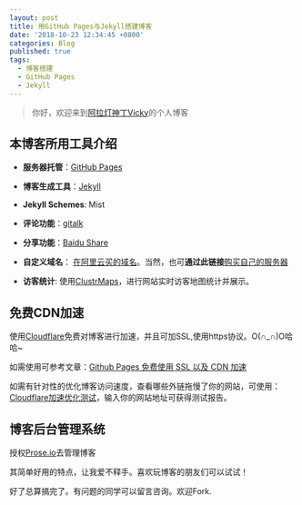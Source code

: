 ```yaml
---
layout: post
title: 用GitHub Pages与Jekyll搭建博客
date: '2018-10-23 12:34:45 +0800'
categories: Blog
published: true
tags:
  - 博客搭建
  - GitHub Pages
  - Jekyll
---
```


> 你好，欢迎来到[阿拉灯神丁Vicky](https://www.bobinsun.cn/)的个人博客

## 本博客所用工具介绍

- **服务器托管**：[GitHub Pages](https://pages.github.com/)

- **博客生成工具**：[Jekyll](https://jekyllrb.com/)

- **Jekyll Schemes**: Mist

- **评论功能**：[gitalk](https://github.com/gitalk/gitalk/blob/master/readme-cn.md)

- **分享功能**：[Baidu Share](http://share.baidu.com/)

- **自定义域名**： [在阿里云买的域名](https://promotion.aliyun.com/ntms/yunparter/invite.html?userCode=uxdvd8jo)。当然，也可**通过此链接**[购买自己的服务器](https://promotion.aliyun.com/ntms/yunparter/invite.html?userCode=uxdvd8jo)

- **访客统计**: 使用[ClustrMaps](https://clustrmaps.com/)，进行网站实时访客地图统计并展示。


## 免费CDN加速

使用[Cloudflare](https://dash.cloudflare.com/login)免费对博客进行加速，并且可加SSL,使用https协议。O(∩_∩)O哈哈~

如需使用可参考文章：[Github Pages 免费使用 SSL 以及 CDN 加速](https://leamtrop.com/2018/01/28/github-pages-cloudflare/#more)

如需有针对性的优化博客访问速度，查看哪些外链拖慢了你的网站，可使用：[Cloudflare加速优化测试](http://webpagetest.org)，输入你的网站地址可获得测试报告。

## 博客后台管理系统

授权[Prose.io](https://prose.io)去管理博客

其简单好用的特点，让我爱不释手。喜欢玩博客的朋友们可以试试！

好了总算搞完了。有问题的同学可以留言咨询。欢迎Fork.
